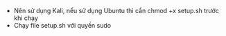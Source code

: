 - Nên sử dụng Kali, nếu sử dụng Ubuntu thì cần chmod +x setup.sh trước khi chạy
- Chạy file setup.sh với quyền sudo
